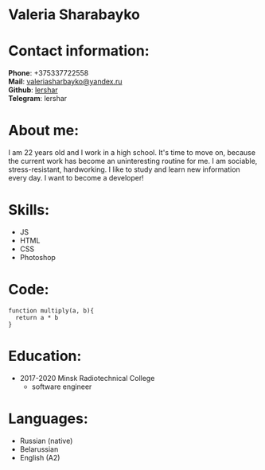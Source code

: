 # Valeria Sharabayko
# Contact information:
**Phone**: +375337722558  
**Mail**: valeriasharbayko@yandex.ru  
**Github**: [lershar](https://github.com/lershar)  
**Telegram**: lershar  
# About me:
I am 22 years old and I work in a high school. It's time to move on, because the current work has become an uninteresting routine for me. I am sociable, stress-resistant, hardworking. I like to study and learn new information every day. I want to become a developer!
# Skills:
- JS
- HTML
- CSS
- Photoshop
# Code: 
```
function multiply(a, b){
  return a * b
}
```
# Education:
- 2017-2020 Minsk Radiotechnical College
  - software engineer
# Languages:
- Russian (native)
- Belarussian
- English (A2)